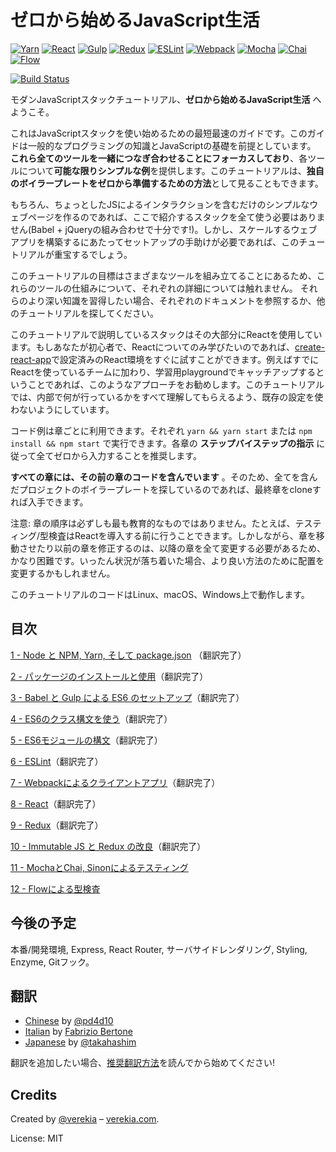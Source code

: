 # ゼロから始めるJavaScript生活

[![Yarn](/img/yarn.png)](https://yarnpkg.com/)
[![React](/img/react.png)](https://facebook.github.io/react/)
[![Gulp](/img/gulp.png)](http://gulpjs.com/)
[![Redux](/img/redux.png)](http://redux.js.org/)
[![ESLint](/img/eslint.png)](http://eslint.org/)
[![Webpack](/img/webpack.png)](https://webpack.github.io/)
[![Mocha](/img/mocha.png)](https://mochajs.org/)
[![Chai](/img/chai.png)](http://chaijs.com/)
[![Flow](/img/flow.png)](https://flowtype.org/)

[![Build Status](https://travis-ci.org/verekia/js-stack-from-scratch.svg?branch=master)](https://travis-ci.org/verekia/js-stack-from-scratch)

モダンJavaScriptスタックチュートリアル、**ゼロから始めるJavaScript生活** へようこそ。

これはJavaScriptスタックを使い始めるための最短最速のガイドです。このガイドは一般的なプログラミングの知識とJavaScriptの基礎を前提としています。
**これら全てのツールを一緒につなぎ合わせることにフォーカスしており**、各ツールについて**可能な限りシンプルな例**を提供します。このチュートリアルは、**独自のボイラープレートをゼロから準備するための方法**として見ることもできます。

もちろん、ちょっとしたJSによるインタラクションを含むだけのシンプルなウェブページを作るのであれば、ここで紹介するスタックを全て使う必要はありません(Babel + jQueryの組み合わせで十分です!)。しかし、スケールするウェブアプリを構築するにあたってセットアップの手助けが必要であれば、このチュートリアルが重宝するでしょう。

このチュートリアルの目標はさまざまなツールを組み立てることにあるため、これらのツールの仕組みについて、それぞれの詳細については触れません。
それらのより深い知識を習得したい場合、それぞれのドキュメントを参照するか、他のチュートリアルを探してください。

このチュートリアルで説明しているスタックはその大部分にReactを使用しています。もしあなたが初心者で、Reactについてのみ学びたいのであれば、[create-react-app](https://github.com/facebookincubator/create-react-app)で設定済みのReact環境をすぐに試すことができます。例えばすでにReactを使っているチームに加わり、学習用playgroundでキャッチアップするということであれば、このようなアプローチをお勧めします。このチュートリアルでは、内部で何が行っているかをすべて理解してもらえるよう、既存の設定を使わないようにしています。

コード例は章ごとに利用できます。それぞれ `yarn && yarn start` または `npm install && npm start` で実行できます。各章の **ステップバイステップの指示** に従って全てゼロから入力することを推奨します。


**すべての章には、その前の章のコードを含んでいます** 。そのため、全てを含んだプロジェクトのボイラープレートを探しているのであれば、最終章をcloneすれば入手できます。

注意: 章の順序は必ずしも最も教育的なものではありません。たとえば、テスティング/型検査はReactを導入する前に行うことできます。しかしながら、章を移動させたり以前の章を修正するのは、以降の章を全て変更する必要があるため、かなり困難です。いったん状況が落ち着いた場合、より良い方法のために配置を変更するかもしれません。

このチュートリアルのコードはLinux、macOS、Windows上で動作します。


## 目次

[1 - Node と NPM, Yarn, そして package.json](/tutorial/1-node-npm-yarn-package-json) （翻訳完了）

[2 - パッケージのインストールと使用](/tutorial/2-packages)（翻訳完了）

[3 - Babel と Gulp による ES6 のセットアップ](/tutorial/3-es6-babel-gulp)（翻訳完了）

[4 - ES6のクラス構文を使う](/tutorial/4-es6-syntax-class)（翻訳完了）

[5 - ES6モジュールの構文](/tutorial/5-es6-modules-syntax)（翻訳完了）

[6 - ESLint](/tutorial/6-eslint)（翻訳完了）

[7 - Webpackによるクライアントアプリ](/tutorial/7-client-webpack)（翻訳完了）

[8 - React](/tutorial/8-react)（翻訳完了）

[9 - Redux](/tutorial/9-redux)（翻訳完了）

[10 - Immutable JS と Redux の改良](/tutorial/10-immutable-redux-improvements)（翻訳完了）

[11 - MochaとChai, Sinonによるテスティング](/tutorial/11-testing-mocha-chai-sinon)

[12 - Flowによる型検査](/tutorial/12-flow)

## 今後の予定

本番/開発環境, Express, React Router, サーバサイドレンダリング, Styling, Enzyme, Gitフック。

## 翻訳

- [Chinese](https://github.com/pd4d10/js-stack-from-scratch) by [@pd4d10](http://github.com/pd4d10)
- [Italian](https://github.com/fbertone/js-stack-from-scratch) by [Fabrizio Bertone](https://github.com/fbertone)
- [Japanese](https://github.com/takahashim/js-stack-from-scratch) by [@takahashim](http://github.com/takahashim)

翻訳を追加したい場合、[推奨翻訳方法](/how-to-translate.md)を読んでから始めてください!

## Credits

Created by [@verekia](https://twitter.com/verekia) – [verekia.com](http://verekia.com/).

License: MIT
